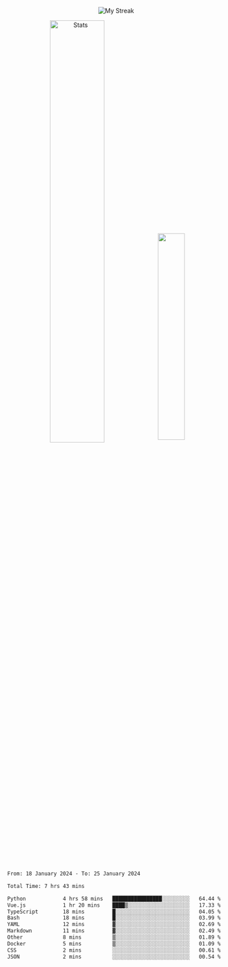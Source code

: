 <p align="center">
<picture>
  <source media="(prefers-color-scheme: dark)" srcset="http://github-readme-streak-stats.herokuapp.com?user=semolik&theme=dark&hide_border=true&background=DD272700">
  <img alt="My Streak" src="http://github-readme-streak-stats.herokuapp.com?user=semolik&hide_border=true">
</picture>
</p>
<div align="center">
  <picture>
    <source media="(prefers-color-scheme: dark)" srcset="https://github-readme-stats.vercel.app/api?username=semolik&show_icons=true&bg_color=DD272700&hide_border=true&theme=dark">
        <img alt="Stats" src="https://github-readme-stats.vercel.app/api?username=semolik&show_icons=true&bg_color=DD272700&hide_border=true" width="50%" >
  </picture>
  <sup>
  <picture>
  <source media="(prefers-color-scheme: dark)" srcset="https://github-readme-stats.vercel.app/api/top-langs/?username=semolik&layout=compact&hide_border=true&bg_color=DD272700&theme=dark">
  <img src="https://github-readme-stats.vercel.app/api/top-langs/?username=semolik&layout=compact&hide_border=true" width="35%" />
  </picture>
  </sup>
</div>
<!--START_SECTION:waka-->

```txt
From: 18 January 2024 - To: 25 January 2024

Total Time: 7 hrs 43 mins

Python            4 hrs 58 mins   ████████████████░░░░░░░░░   64.44 %
Vue.js            1 hr 20 mins    ████▒░░░░░░░░░░░░░░░░░░░░   17.33 %
TypeScript        18 mins         █░░░░░░░░░░░░░░░░░░░░░░░░   04.05 %
Bash              18 mins         █░░░░░░░░░░░░░░░░░░░░░░░░   03.99 %
YAML              12 mins         ▓░░░░░░░░░░░░░░░░░░░░░░░░   02.69 %
Markdown          11 mins         ▓░░░░░░░░░░░░░░░░░░░░░░░░   02.49 %
Other             8 mins          ▒░░░░░░░░░░░░░░░░░░░░░░░░   01.89 %
Docker            5 mins          ▒░░░░░░░░░░░░░░░░░░░░░░░░   01.09 %
CSS               2 mins          ░░░░░░░░░░░░░░░░░░░░░░░░░   00.61 %
JSON              2 mins          ░░░░░░░░░░░░░░░░░░░░░░░░░   00.54 %
```

<!--END_SECTION:waka-->

